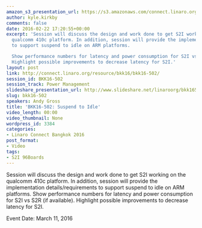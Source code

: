 ```yaml
---
amazon_s3_presentation_url: https://s3.amazonaws.com/connect.linaro.org/bkk16/Presentations/Friday/BKK16-502.pdf
author: kyle.kirkby
comments: false
date: 2016-02-22 17:20:55+00:00
excerpt: 'Session will discuss the design and work done to get S2I working on the
  qualcomm 410c platform. In addition, session will provide the implementation details/requirements
  to support suspend to idle on ARM platforms.

  Show performance numbers for latency and power consumption for S2I vs S2R (if available).
  Highlight possible improvements to decrease latency for S2I.'
layout: post
link: http://connect.linaro.org/resource/bkk16/bkk16-502/
session_id: BKK16-502
session_track: Power Management
slideshare_presentation_url: http://www.slideshare.net/linaroorg/bkk16502-suspend-to-idle
slug: bkk16-502
speakers: Andy Gross
title: 'BKK16-502: Suspend to Idle'
video_length: 00:00
video_thumbnail: None
wordpress_id: 3384
categories:
- Linaro Connect Bangkok 2016
post_format:
- Video
tags:
- S2I 96Boards
---
```


Session will discuss the design and work done to get S2I working on the qualcomm 410c platform. In addition, session will provide the implementation details/requirements to support suspend to idle on ARM platforms. Show performance numbers for latency and power consumption for S2I vs S2R (if available). Highlight possible improvements to decrease latency for S2I.

Event Date: March 11, 2016
